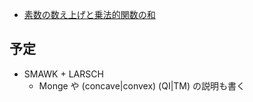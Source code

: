 - [素数の数え上げと乗法的関数の和](prime-counting.pdf)

## 予定
- SMAWK + LARSCH
    - Monge や (concave|convex) (QI|TM) の説明も書く
